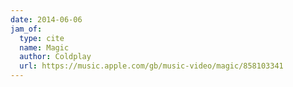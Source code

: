 ```yaml
---
date: 2014-06-06
jam_of:
  type: cite
  name: Magic
  author: Coldplay
  url: https://music.apple.com/gb/music-video/magic/858103341
---
```


